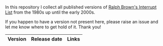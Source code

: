 In this repository I collect all published versions of
[Ralph Brown's Interrupt List](http://www.cs.cmu.edu/~ralf/files.html)
from the 1980s up until the early 2000s.

If you happen to have a version not present here, please
raise an issue and let me know where to get hold of it.
Thank you!

| Version | Release date | Links |
| --- | --- | --- |
